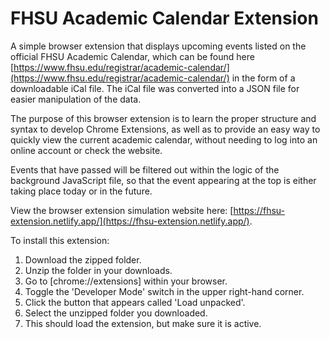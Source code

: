 # FHSU Academic Calendar Extension
A simple browser extension that displays upcoming events listed on the official FHSU Academic Calendar, which can be found here [https://www.fhsu.edu/registrar/academic-calendar/](https://www.fhsu.edu/registrar/academic-calendar/) in the form of a downloadable iCal file. The iCal file was converted into a JSON file for easier manipulation of the data.

The purpose of this browser extension is to learn the proper structure and syntax to develop Chrome Extensions, as well as to provide an easy way to quickly view the current academic calendar, without needing to log into an online account or check the website.

Events that have passed will be filtered out within the logic of the background JavaScript file, so that the event appearing at the top is either taking place today or in the future.

View the browser extension simulation website here: [https://fhsu-extension.netlify.app/](https://fhsu-extension.netlify.app/).

To install this extension:

1) Download the zipped folder.
2) Unzip the folder in your downloads.
3) Go to [chrome://extensions] within your browser.
4) Toggle the 'Developer Mode' switch in the upper right-hand corner.
5) Click the button that appears called 'Load unpacked'.
6) Select the unzipped folder you downloaded.
7) This should load the extension, but make sure it is active.
